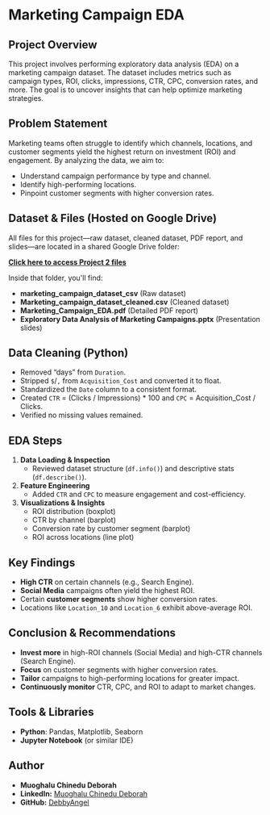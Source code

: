 # Marketing Campaign EDA

## Project Overview
This project involves performing exploratory data analysis (EDA) on a marketing campaign dataset. The dataset includes metrics such as campaign types, ROI, clicks, impressions, CTR, CPC, conversion rates, and more. The goal is to uncover insights that can help optimize marketing strategies.

## Problem Statement
Marketing teams often struggle to identify which channels, locations, and customer segments yield the highest return on investment (ROI) and engagement. By analyzing the data, we aim to:
- Understand campaign performance by type and channel.
- Identify high-performing locations.
- Pinpoint customer segments with higher conversion rates.

## Dataset & Files (Hosted on Google Drive)
All files for this project—raw dataset, cleaned dataset, PDF report, and slides—are located in a shared Google Drive folder:

[**Click here to access Project 2 files**](https://drive.google.com/drive/folders/1zKJYCz3NYhQ3TnGB6-PYnJOrZeBLpmR0?usp=sharing)

Inside that folder, you'll find:
- **marketing_campaign_dataset_csv** (Raw dataset)  
- **Marketing_campaign_dataset_cleaned.csv** (Cleaned dataset)  
- **Marketing_Campaign_EDA.pdf** (Detailed PDF report)  
- **Exploratory Data Analysis of Marketing Campaigns.pptx** (Presentation slides)

## Data Cleaning (Python)
- Removed “days” from `Duration`.  
- Stripped `$`/`,` from `Acquisition_Cost` and converted it to float.  
- Standardized the `Date` column to a consistent format.  
- Created `CTR` = (Clicks / Impressions) * 100 and `CPC` = Acquisition_Cost / Clicks.  
- Verified no missing values remained.

## EDA Steps
1. **Data Loading & Inspection**  
   - Reviewed dataset structure (`df.info()`) and descriptive stats (`df.describe()`).
2. **Feature Engineering**  
   - Added `CTR` and `CPC` to measure engagement and cost-efficiency.
3. **Visualizations & Insights**  
   - ROI distribution (boxplot)  
   - CTR by channel (barplot)  
   - Conversion rate by customer segment (barplot)  
   - ROI across locations (line plot)

## Key Findings
- **High CTR** on certain channels (e.g., Search Engine).  
- **Social Media** campaigns often yield the highest ROI.  
- Certain **customer segments** show higher conversion rates.  
- Locations like `Location_10` and `Location_6` exhibit above-average ROI.

## Conclusion & Recommendations
- **Invest more** in high-ROI channels (Social Media) and high-CTR channels (Search Engine).  
- **Focus** on customer segments with higher conversion rates.  
- **Tailor** campaigns to high-performing locations for greater impact.  
- **Continuously monitor** CTR, CPC, and ROI to adapt to market changes.

## Tools & Libraries
- **Python**: Pandas, Matplotlib, Seaborn  
- **Jupyter Notebook** (or similar IDE)

## Author
- **Muoghalu Chinedu Deborah**  
- **LinkedIn:** [Muoghalu Chinedu Deborah](https://www.linkedin.com/in/chinedu-muoghalu-321979b9)  
- **GitHub:** [DebbyAngel](https://github.com/DebbyAngel)
